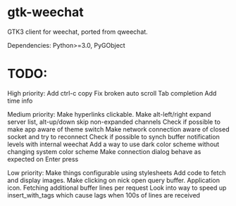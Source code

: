 # gtk-weechat
GTK3 client for weechat, ported from qweechat.

Dependencies:
Python>=3.0,
PyGObject

# TODO:
High priority:
Add ctrl-c copy
Fix broken auto scroll
Tab completion
Add time info

Medium priority:
Make hyperlinks clickable.
Make alt-left/right expand server list, alt-up/down skip non-expanded channels
Check if possible to make app aware of theme switch
Make network connection aware of closed socket and try to reconnect
Check if possible to synch buffer notification levels with internal weechat 
Add a way to use dark color scheme without changing system color scheme
Make connection dialog behave as expected on Enter press

Low priority:
Make things configurable using stylesheets
Add code to fetch and display images.
Make clicking on nick open query buffer.
Application icon.
Fetching additional buffer lines per request
Look into way to speed up insert_with_tags which cause lags when 100s of lines are received

